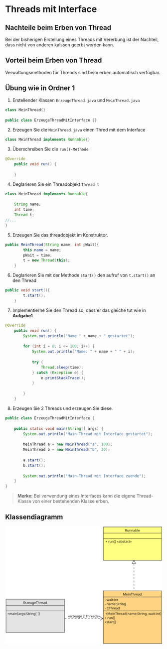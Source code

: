 # Threads mit Interface

## Nachteile beim Erben von Thread

Bei der bisherigen Erstellung eines Threads mit Vererbung ist der Nachteil, dass nicht von anderen kalssen geerbt werden kann.

## Vorteil beim Erben von Thread

Verwaltungsmethoden für Threads sind beim erben automatisch verfügbar.

## Übung wie in Ordner 1

1. Erstellender Klassen `ErzeugeThread.java` und `MeinThread.java`
````java
class MeinThread{}

public class ErzeugeThreadMitInterface {}
````

2. Erzeugen Sie die `MeinThread.java` einen Thred mit dem Interface
````java
class MeinThread implements Runnable{}
````

3. Überschreiben Sie die `run()-Methode`
````java
@Override
    public void run() {
        
    }
````

4. Deglarieren Sie ein Threadobjekt `Thread t`
````java
class MeinThread implements Runnable{

    String name;
    int time;
    Thread t;
//...
}
````

5. Erzeugen Sie das threadobjekt im Konstruktor.
````java
public MeinThread(String name, int pWait){
        this.name = name;
        pWait = time;
        t = new Thread(this);
    }
````

6. Deglarieren Sie mit der Methode `start()` den aufruf von `t.start()` an den Thread
````java
public void start(){
        t.start();
    }
````

7. Implementierne Sie den Thread so, dass er das gleiche tut wie in **Aufgabe1**
````java
@Override
    public void run() {
        System.out.println("Name " + name + " gestartet");

        for (int i = 0; i <= 100; i++) {
            System.out.println("Name: " + name + " " + i);
        
            try {
                Thread.sleep(time);
            } catch (Exception e) {
                e.printStackTrace();
            }

        }
    }
````
8. Erzeugen Sie 2 Threads und erzeugen Sie diese.
````java
public class ErzeugeThreadMitInterface {

    public static void main(String[] args) {
        System.out.println("Main-Thread mit Interface gestartet");

        MeinThread a = new MeinThread("a", 100);
        MeinThread b = new MeinThread("b", 30);

        a.start();
        b.start();

        System.out.println("Main-Thread mit Interface zuende");
    }
}
````


>**Merke:** 
> Bei verwendung eines Interfaces kann die eigene Thread-Klasse von einer bestehenden Klasse erben.

## Klassendiagramm

![Kd](a2ThreadsMitInterface.png)